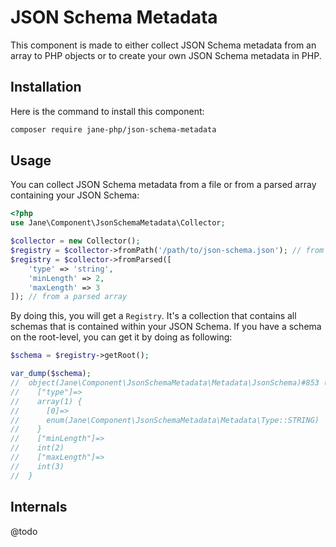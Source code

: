 # JSON Schema Metadata

This component is made to either collect JSON Schema metadata from an array to PHP objects or to create your own
JSON Schema metadata in PHP.

## Installation

Here is the command to install this component:

```bash
composer require jane-php/json-schema-metadata
```

## Usage

You can collect JSON Schema metadata from a file or from a parsed array containing your JSON Schema:

```php
<?php
use Jane\Component\JsonSchemaMetadata\Collector;

$collector = new Collector();
$registry = $collector->fromPath('/path/to/json-schema.json'); // from a file
$registry = $collector->fromParsed([
    'type' => 'string',
    'minLength' => 2,
    'maxLength' => 3
]); // from a parsed array
```

By doing this, you will get a `Registry`. It's a collection that contains all schemas that is contained within your 
JSON Schema. If you have a schema on the root-level, you can get it by doing as following:

```php
$schema = $registry->getRoot();

var_dump($schema);
//  object(Jane\Component\JsonSchemaMetadata\Metadata\JsonSchema)#853 (42) {
//    ["type"]=>
//    array(1) {
//      [0]=>
//      enum(Jane\Component\JsonSchemaMetadata\Metadata\Type::STRING)
//    }
//    ["minLength"]=>
//    int(2)
//    ["maxLength"]=>
//    int(3)
//  }
```

## Internals

@todo
